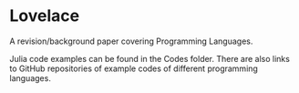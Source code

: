 # Lovelace
A revision/background paper covering Programming Languages.

Julia code examples can be found in the Codes folder. There are also links to GitHub repositories of example codes of different programming languages.

